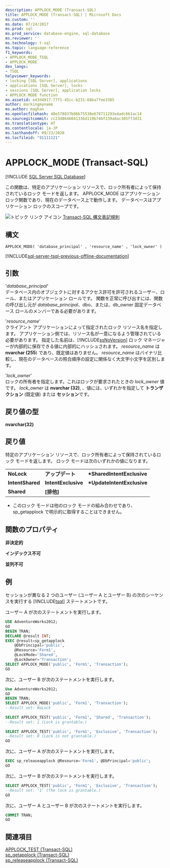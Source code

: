 ```yaml
---
description: APPLOCK_MODE (Transact-SQL)
title: APPLOCK_MODE (Transact-SQL) | Microsoft Docs
ms.custom: ''
ms.date: 07/24/2017
ms.prod: sql
ms.prod_service: database-engine, sql-database
ms.reviewer: ''
ms.technology: t-sql
ms.topic: language-reference
f1_keywords:
- APPLOCK_MODE_TSQL
- APPLOCK_MODE
dev_langs:
- TSQL
helpviewer_keywords:
- locking [SQL Server], applications
- applications [SQL Server], locks
- sessions [SQL Server], application locks
- APPLOCK_MODE function
ms.assetid: e43d4917-77f1-45cc-b231-68ba7fee3385
author: markingmyname
ms.author: maghan
ms.openlocfilehash: 40e578837b86b75538e678711293e4adc6b1ac14
ms.sourcegitcommit: cc23d8646041336d119b74bf239a6ac305ff3d31
ms.translationtype: HT
ms.contentlocale: ja-JP
ms.lasthandoff: 09/23/2020
ms.locfileid: "91111121"
---
```

# <a name="applock_mode-transact-sql"></a>APPLOCK_MODE (Transact-SQL)
[!INCLUDE [SQL Server SQL Database](../../includes/applies-to-version/sql-asdb.md)]

この関数は、特定のアプリケーション リソースで、ロック所有者によって保持されているロック モードを返します。 APPLOCK_MODE はアプリケーション ロック関数であり、現在のデータベース上で動作します。 データベースはアプリケーション ロックのスコープです。
  
![トピック リンク アイコン](../../database-engine/configure-windows/media/topic-link.gif "トピック リンク アイコン") [Transact-SQL 構文表記規則](../../t-sql/language-elements/transact-sql-syntax-conventions-transact-sql.md)
  
## <a name="syntax"></a>構文  
  
```syntaxsql
APPLOCK_MODE( 'database_principal' , 'resource_name' , 'lock_owner' )  
```  
  
[!INCLUDE[sql-server-tsql-previous-offline-documentation](../../includes/sql-server-tsql-previous-offline-documentation.md)]

## <a name="arguments"></a>引数
'*database_principal*'  
データベース内のオブジェクトに対するアクセス許可を許可されるユーザー、ロール、またはアプリケーション ロールです。 関数を正常に呼び出すには、関数の呼び出し元が *database_principal*、dbo、または、db_owner 固定データベース ロールのメンバーである必要があります。
  
'*resource_name*'  
クライアント アプリケーションによって指定されたロック リソース名を指定します。 アプリケーション側では、リソース名が一意になるよう管理されている必要があります。 指定した名前は、[!INCLUDE[ssNoVersion](../../includes/ssnoversion-md.md)] ロック マネージャーが内部的に保存できる値に内部的にハッシュされます。 *resource_name* は **nvarchar (255**) であり、既定値はありません。 *resource_name* はバイナリ比較し、現在のデータベースの照合順序の設定に関係なく大文字小文字を区別します。
  
'*lock_owner*'  
ロックの所有者を指定します。これはロックが要求されたときの *lock_owner* 値です。 *lock_owner* は **nvarchar (32)**, 、値には、いずれかを指定して **トランザクション** (既定値) または **セッション**です。
  
## <a name="return-types"></a>戻り値の型
**nvarchar(32)**
  
## <a name="return-value"></a>戻り値
特定のアプリケーション リソースで、ロック所有者によって保持されているロック モードを返します。 ロック モードは次のいずれかの値になります。
  
||||  
|-|-|-|  
|**NoLock**|**アップデート**|**\*SharedIntentExclusive**|  
|**IntentShared**|**IntentExclusive**|**\*UpdateIntentExclusive**|  
|**Shared**|**[排他]**||  
  
* このロック モードは他のロック モードの組み合わせであり、sp_getapplock で明示的に取得することはできません。
  
## <a name="function-properties"></a>関数のプロパティ
**非決定的**
  
**インデックス不可**
  
**並列不可**
  
## <a name="examples"></a>例  
セッションが異なる 2 つのユーザー (ユーザー A とユーザー B) の次のシーケンスを実行する [!INCLUDE[tsql](../../includes/tsql-md.md)] ステートメントです。
  
ユーザー A が次のステートメントを実行します。
  
```sql
USE AdventureWorks2012;  
GO  
BEGIN TRAN;  
DECLARE @result INT;  
EXEC @result=sp_getapplock  
    @DbPrincipal='public',  
    @Resource='Form1',  
    @LockMode='Shared',  
    @LockOwner='Transaction';  
SELECT APPLOCK_MODE('public', 'Form1', 'Transaction');  
GO  
```  
  
次に、ユーザー B が次のステートメントを実行します。
  
```sql
Use AdventureWorks2012;  
GO  
BEGIN TRAN;  
SELECT APPLOCK_MODE('public', 'Form1', 'Transaction');  
--Result set: NoLock  
  
SELECT APPLOCK_TEST('public', 'Form1', 'Shared', 'Transaction');  
--Result set: 1 (Lock is grantable.)  
  
SELECT APPLOCK_TEST('public', 'Form1', 'Exclusive', 'Transaction');  
--Result set: 0 (Lock is not grantable.)  
GO  
```  
  
次に、ユーザー A が次のステートメントを実行します。
  
```sql
EXEC sp_releaseapplock @Resource='Form1', @DbPrincipal='public';  
GO  
```  
  
次に、ユーザー B が次のステートメントを実行します。
  
```sql
SELECT APPLOCK_TEST('public', 'Form1', 'Exclusive', 'Transaction');  
--Result set: '1' (The lock is grantable.)  
GO  
```  
  
次に、ユーザー A とユーザー B が次のステートメントを実行します。
  
```sql
COMMIT TRAN;  
GO  
```  
  
## <a name="see-also"></a>関連項目
[APPLOCK_TEST &#40;Transact-SQL&#41;](../../t-sql/functions/applock-test-transact-sql.md)  
[sp_getapplock &#40;Transact-SQL&#41;](../../relational-databases/system-stored-procedures/sp-getapplock-transact-sql.md)  
[sp_releaseapplock &#40;Transact-SQL&#41;](../../relational-databases/system-stored-procedures/sp-releaseapplock-transact-sql.md)
  
  
